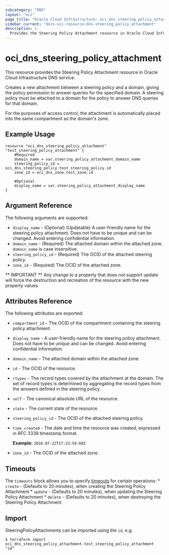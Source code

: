 ```yaml
---
subcategory: "DNS"
layout: "oci"
page_title: "Oracle Cloud Infrastructure: oci_dns_steering_policy_attachment"
sidebar_current: "docs-oci-resource-dns-steering_policy_attachment"
description: |-
  Provides the Steering Policy Attachment resource in Oracle Cloud Infrastructure DNS service
---
```


# oci_dns_steering_policy_attachment
This resource provides the Steering Policy Attachment resource in Oracle Cloud Infrastructure DNS service.

Creates a new attachment between a steering policy and a domain, giving the
policy permission to answer queries for the specified domain. A steering policy must
be attached to a domain for the policy to answer DNS queries for that domain.

For the purposes of access control, the attachment is automatically placed
into the same compartment as the domain's zone.


## Example Usage

```hcl
resource "oci_dns_steering_policy_attachment" "test_steering_policy_attachment" {
	#Required
	domain_name = var.steering_policy_attachment_domain_name
	steering_policy_id = oci_dns_steering_policy.test_steering_policy.id
	zone_id = oci_dns_zone.test_zone.id

	#Optional
	display_name = var.steering_policy_attachment_display_name
}
```

## Argument Reference

The following arguments are supported:

* `display_name` - (Optional) (Updatable) A user-friendly name for the steering policy attachment. Does not have to be unique and can be changed. Avoid entering confidential information. 
* `domain_name` - (Required) The attached domain within the attached zone. `domain_name` is case insensitive.
* `steering_policy_id` - (Required) The OCID of the attached steering policy.
* `zone_id` - (Required) The OCID of the attached zone.


** IMPORTANT **
Any change to a property that does not support update will force the destruction and recreation of the resource with the new property values

## Attributes Reference

The following attributes are exported:

* `compartment_id` - The OCID of the compartment containing the steering policy attachment.
* `display_name` - A user-friendly name for the steering policy attachment. Does not have to be unique and can be changed. Avoid entering confidential information. 
* `domain_name` - The attached domain within the attached zone.
* `id` - The OCID of the resource.
* `rtypes` - The record types covered by the attachment at the domain. The set of record types is determined by aggregating the record types from the answers defined in the steering policy. 
* `self` - The canonical absolute URL of the resource.
* `state` - The current state of the resource.
* `steering_policy_id` - The OCID of the attached steering policy.
* `time_created` - The date and time the resource was created, expressed in RFC 3339 timestamp format.

	**Example:** `2016-07-22T17:23:59:60Z` 
* `zone_id` - The OCID of the attached zone.

## Timeouts

The `timeouts` block allows you to specify [timeouts](https://registry.terraform.io/providers/hashicorp/oci/latest/docs/guides/changing_timeouts) for certain operations:
	* `create` - (Defaults to 20 minutes), when creating the Steering Policy Attachment
	* `update` - (Defaults to 20 minutes), when updating the Steering Policy Attachment
	* `delete` - (Defaults to 20 minutes), when destroying the Steering Policy Attachment


## Import

SteeringPolicyAttachments can be imported using the `id`, e.g.

```
$ terraform import oci_dns_steering_policy_attachment.test_steering_policy_attachment "id"
```

